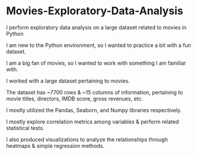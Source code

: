 # Movies-Exploratory-Data-Analysis
I perform exploratory data analysis on a large dataset related to movies in Python

I am new to the Python environment, so I wanted to practice a bit with a fun dataset. 

I am a big fan of movies, so I wanted to work with something I am familiar with.

I worked with a large dataset pertaining to movies. 

The dataset has ~7700 rows & ~15 columns of information, pertaining to movie titles, directors, IMDB score, gross revenues, etc. 

I mostly utilized the Pandas, Seaborn, and Numpy libraries respectively. 

I mostly explore correlation metrics among variables & perform related statistical tests.

I also produced visualizations to analyze the relationships through heatmaps & simple regression methods. 
